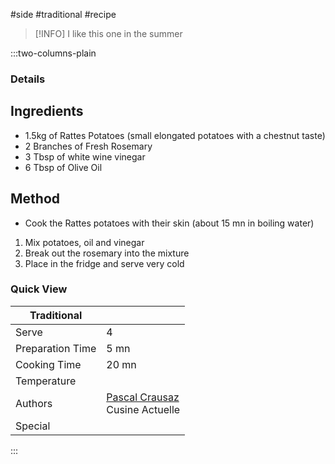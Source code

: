 #side #traditional #recipe

> [!INFO]
> I like this one in the summer

:::two-columns-plain

### Details
## Ingredients

- 1.5kg of Rattes Potatoes (small elongated potatoes with a chestnut taste)
- 2 Branches of Fresh Rosemary
- 3 Tbsp of white wine vinegar
- 6 Tbsp of Olive Oil


## Method

- Cook the Rattes potatoes with their skin (about 15 mn in boiling water)

1. Mix potatoes, oil and vinegar
2. Break out the rosemary into the mixture
3. Place in the fridge and serve very cold



### Quick View
| Traditional      |                                                |
| ---------------- | ---------------------------------------------- |
| Serve            | 4                                              |
| Preparation Time | 5 mn                                           |
| Cooking Time     | 20 mn                                          |
| Temperature      |                                                |
| Authors          | [Pascal Crausaz](mailto:pascal@askpascal.com)  <br>Cusine Actuelle |
| Special          |                                                |

:::


